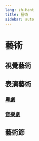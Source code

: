 ```yaml
---
lang: zh-Hant
title: 藝術
sidebar: auto
---
```

# 藝術
## 視覺藝術
## 表演藝術
### [粵劇](cantonese-opera.md)
### [音樂劇](musical-theatre.md)
## 藝術節